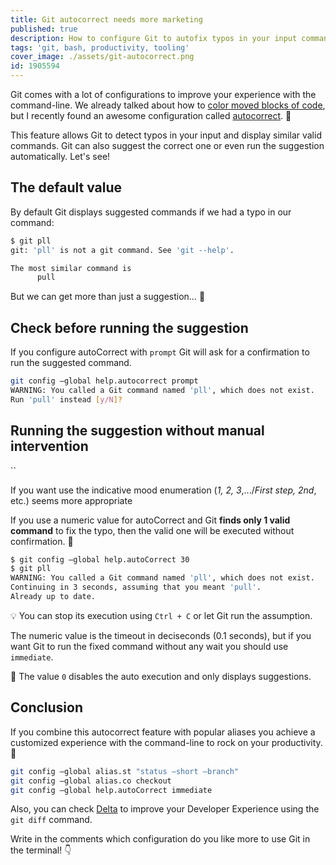 ```yaml
---
title: Git autocorrect needs more marketing
published: true
description: How to configure Git to autofix typos in your input commands
tags: 'git, bash, productivity, tooling'
cover_image: ./assets/git-autocorrect.png
id: 1905594
---
```


Git comes with a lot of configurations to improve your experience with the command-line. We already talked about how to [color moved blocks of code](https://dev.to/cloudx/how-to-color-the-moved-code-in-git-10ei), but I recently found an awesome configuration called [autocorrect](https://git-scm.com/docs/git-config#Documentation/git-config.txt-helpautoCorrect). 🤩

This feature allows Git to detect typos in your input and display similar valid commands. Git can also suggest the correct one or even run the suggestion automatically. Let's see!

## The default value

By default Git displays suggested commands if we had a typo in our command:

```bash
$ git pll
git: 'pll' is not a git command. See 'git --help'.

The most similar command is
      pull
```

But we can get more than just a suggestion… 👀

## Check before running the suggestion

If you configure autoCorrect with `prompt` Git will ask for a confirmation to run the suggested command.

```bash
git config –global help.autocorrect prompt
WARNING: You called a Git command named 'pll', which does not exist.
Run 'pull' instead [y/N]?
```

## Running the suggestion without manual intervention
``

If you want use the indicative mood enumeration (_1, 2, 3_,.../_First step, 2nd_, etc.) seems more appropriate

If you use a numeric value for autoCorrect and Git **finds only 1 valid command** to fix the typo, then the valid one will be executed without confirmation. 🚀

```bash
$ git config –global help.autoCorrect 30
$ git pll
WARNING: You called a Git command named 'pll', which does not exist.
Continuing in 3 seconds, assuming that you meant 'pull'.
Already up to date.
```

💡 You can stop its execution using `Ctrl + C` or let Git run the assumption.

The numeric value is the timeout in deciseconds (0.1 seconds), but if you want Git to run the fixed command without any wait you should use `immediate`.

🧠 The value `0` disables the auto execution and only displays suggestions.

## Conclusion

If you combine this autocorrect feature with popular aliases you achieve a customized experience with the command-line to rock on your productivity. 🎸

```bash
git config –global alias.st "status –short –branch"
git config –global alias.co checkout
git config –global help.autoCorrect immediate
```

Also, you can check [Delta](https://dev.to/cloudx/delta-a-new-git-diff-tool-to-rock-your-productivity-2773) to improve your Developer Experience using the `git diff` command.

Write in the comments which configuration do you like more to use Git in the terminal! 👇
